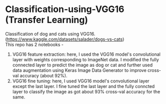 # Classification-using-VGG16 (Transfer Learning)
Classification of dog and cats using VGG16. (https://www.kaggle.com/datasets/salader/dogs-vs-cats) </br>
This repo has 2 notebooks - 
1. VGG16 feature extraction: here, I used the VGG16 model's convolutional layer with weights corresponding to ImageNet data. I modified the fully connected layer to predict the image as dog or cat and further used data augmentation using Keras Image Data Generator to improve cross-val accuracy (about 92%).
2. VGG16 fine tuning: here, I used VGG16 model's convolutional layer except the last layer. I fine tuned the last layer and the fully conncted layer to classify the image as got about 93% cross-val accuracy for the same.
